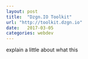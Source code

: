 ```yaml
---
layout: post
title:  "Dzgn.IO Toolkit"
url: "http://toolkit.dzgn.io"
date:   2017-03-05
categories: webdev
---
```

explain a little about what this
